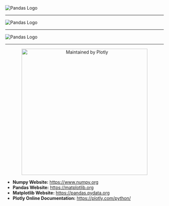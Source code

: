 <picture align="center">
  <source media="(prefers-color-scheme: dark)" srcset="https://raw.githubusercontent.com/numpy/numpy/main/branding/logo/primary/numpylogo.svg">
  <img alt="Pandas Logo" src="https://raw.githubusercontent.com/numpy/numpy/main/branding/logo/primary/numpylogo.svg">
</picture>

-----------------


<picture align="center">
  <source media="(prefers-color-scheme: dark)" srcset="https://pandas.pydata.org/static/img/pandas_white.svg">
  <img alt="Pandas Logo" src="https://pandas.pydata.org/static/img/pandas.svg">
</picture>

-----------------


<picture align="center">
  <source media="(prefers-color-scheme: dark)" srcset="https://matplotlib.org/_static/logo2.svg">
  <img alt="Pandas Logo" src="https://matplotlib.org/_static/logo2.svg">
</picture>

-----------------


<div align="center">
  <a href="https://dash.plotly.com/project-maintenance">
    <img src="https://dash.plotly.com/assets/images/maintained-by-plotly.png" width="400px" alt="Maintained by Plotly">
  </a>
</div>


- **Numpy Website:** https://www.numpy.org
- **Pandas Website:** https://matplotlib.org
- **Matplotlib Website:** https://pandas.pydata.org
- **Plotly Online Documentation:** https://plotly.com/python/
